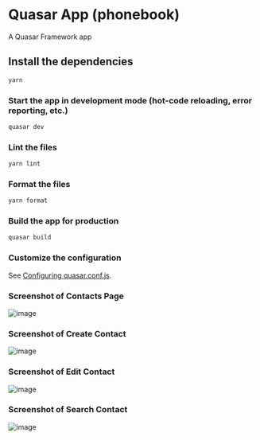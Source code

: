 # Quasar App (phonebook)

A Quasar Framework app

## Install the dependencies
```bash
yarn
```

### Start the app in development mode (hot-code reloading, error reporting, etc.)
```bash
quasar dev
```

### Lint the files
```bash
yarn lint
```

### Format the files
```bash
yarn format
```

### Build the app for production
```bash
quasar build
```

### Customize the configuration
See [Configuring quasar.conf.js](https://quasar.dev/quasar-cli/quasar-conf-js).

### Screenshot of Contacts Page
![image](https://user-images.githubusercontent.com/42132935/156371490-f4cf3788-7b02-4111-89dc-dceaa2668798.png)

### Screenshot of Create Contact 
![image](https://user-images.githubusercontent.com/42132935/156371836-d4e3c84e-aaf5-4d19-9702-83fa6e9602b4.png)

### Screenshot of Edit Contact
![image](https://user-images.githubusercontent.com/42132935/156371959-6005a551-7f48-4fc0-ba8a-b73b8ed18d44.png)

### Screenshot of Search Contact
![image](https://user-images.githubusercontent.com/42132935/156372076-b59d3da2-0b93-4290-9956-0aaed573dd5c.png)


